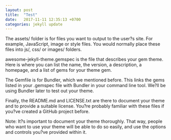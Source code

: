 ```yaml
---
layout: post
title:  "Test"
date:   2017-11-11 12:35:13 +0700
categories: jekyll update
---
```


The assets/ folder is for files you want to output to the user?s site. For example, JavaScript, image or style files. You would normally place these files into js/, css/ or images/ folders.

awesome-jekyll-theme.gemspec is the file that describes your gem theme. Here is where you can list the name, the version, a description, a homepage, and a list of gems for your theme gem.

The Gemfile is for Bundler, which we mentioned before. This links the gems listed in your .gemspec file with Bundler in your command line tool. We?ll be using Bundler later to test out your theme.

Finally, the README.md and LICENSE.txt are there to document your theme and to provide a suitable license. You?re probably familiar with these files if you?ve created a GitHub project before.

Note: It?s important to document your theme thoroughly. That way, people who want to use your theme will be able to do so easily, and use the options and controls you?ve provided within it.

